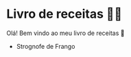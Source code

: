 # Livro de receitas :man_cook:

Olá! Bem vindo ao meu livro de receitas :wave:

 - Strognofe de Frango